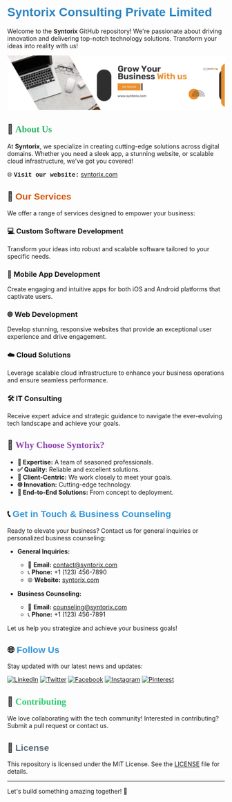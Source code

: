 # <span style="font-family: 'Arial', sans-serif; font-weight: bold; color: #2E86C1;">Syntorix Consulting Private Limited </span>

Welcome to the **<span style="font-family: 'Verdana', sans-serif;">Syntorix</span>** GitHub repository! We're passionate about driving innovation and delivering top-notch technology solutions. Transform your ideas into reality with us!

![Syntorix Banner](https://github.com/Syntorix-Consulting/Syntorix-Consulting/blob/main/githubBanner.png) 

## 🌟 <span style="font-family: 'Georgia', serif; color: #28B463;">About Us</span>

At **Syntorix**, we specialize in creating cutting-edge solutions across digital domains. Whether you need a sleek app, a stunning website, or scalable cloud infrastructure, we’ve got you covered!

🌐 **<span style="font-family: 'Courier New', monospace;">Visit our website:</span>** [syntorix.com](https://syntorix.com/)

## 💼 <span style="font-family: 'Trebuchet MS', sans-serif; color: #D35400;">Our Services</span>

We offer a range of services designed to empower your business:

### 💻 **Custom Software Development** 
Transform your ideas into robust and scalable software tailored to your specific needs.

### 📱 **Mobile App Development** 
Create engaging and intuitive apps for both iOS and Android platforms that captivate users.

### 🌐 **Web Development** 
Develop stunning, responsive websites that provide an exceptional user experience and drive engagement.

### ☁️ **Cloud Solutions** 
Leverage scalable cloud infrastructure to enhance your business operations and ensure seamless performance.

### 🛠️ **IT Consulting** 
Receive expert advice and strategic guidance to navigate the ever-evolving tech landscape and achieve your goals.

## 🚀 <span style="font-family: 'Palatino Linotype', serif; color: #8E44AD;">Why Choose Syntorix?</span>

- **🔧 Expertise:** A team of seasoned professionals.
- **✅ Quality:** Reliable and excellent solutions.
- **🤝 Client-Centric:** We work closely to meet your goals.
- **🌐 Innovation:** Cutting-edge technology.
- **🔄 End-to-End Solutions:** From concept to deployment.

## 📞 <span style="font-family: 'Lucida Sans Unicode', sans-serif; color: #3498DB;">Get in Touch & Business Counseling</span>

Ready to elevate your business? Contact us for general inquiries or personalized business counseling:

- **General Inquiries:**
  - 📧 **Email:** [contact@syntorix.com](mailto:contact@syntorix.com) 
  - 📞 **Phone:** +1 (123) 456-7890 
  - 🌐 **Website:** [syntorix.com](https://syntorix.com/) 

- **Business Counseling:**
  - 📧 **Email:** [counseling@syntorix.com](mailto:counseling@syntorix.com) 
  - 📞 **Phone:** +1 (123) 456-7891 

Let us help you strategize and achieve your business goals!

## 🌐 <span style="font-family: 'Verdana', sans-serif; color: #3498DB;">Follow Us</span>

Stay updated with our latest news and updates:

[![LinkedIn](https://img.shields.io/badge/LinkedIn-0077B5?style=for-the-badge&logo=linkedin&logoColor=white)](https://www.linkedin.com/company/syntorix-consulting-private-limited/)
[![Twitter](https://img.shields.io/badge/Twitter-1DA1F2?style=for-the-badge&logo=twitter&logoColor=white)](https://x.com/Syntorixconsult)
[![Facebook](https://img.shields.io/badge/Facebook-1877F2?style=for-the-badge&logo=facebook&logoColor=white)](https://www.facebook.com/SyntorixConsulting)
[![Instagram](https://img.shields.io/badge/Instagram-E4405F?style=for-the-badge&logo=instagram&logoColor=white)](https://www.instagram.com/syntorix_consulting/)
[![Pinterest](https://img.shields.io/badge/Pinterest-E60023?style=for-the-badge&logo=pinterest&logoColor=white)](https://in.pinterest.com/SyntorixConsultancy/)

## 🤝 <span style="font-family: 'Garamond', serif; color: #2ECC71;">Contributing</span>

We love collaborating with the tech community! Interested in contributing? Submit a pull request or contact us.

## 📜 <span style="font-family: 'Impact', sans-serif; color: #5D6D7E;">License</span>

This repository is licensed under the MIT License. See the [LICENSE](LICENSE) file for details.

---

Let's build something amazing together! 🚀
